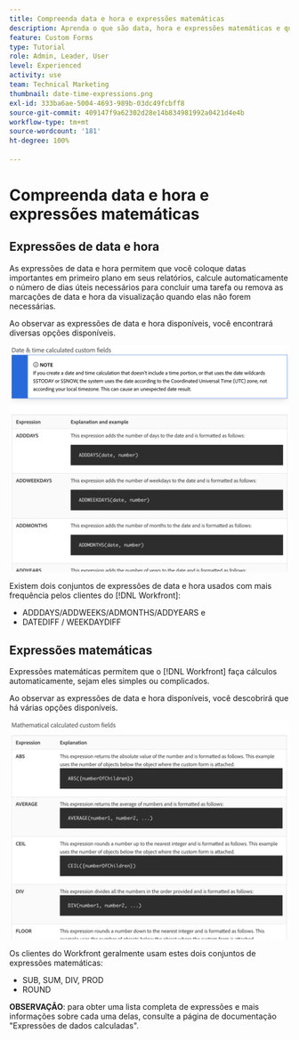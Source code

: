 ```yaml
---
title: Compreenda data e hora e expressões matemáticas
description: Aprenda o que são data, hora e expressões matemáticas e quais estão disponíveis para uso ao criar dados personalizados no Adobe[!UICONTROL Workfront].
feature: Custom Forms
type: Tutorial
role: Admin, Leader, User
level: Experienced
activity: use
team: Technical Marketing
thumbnail: date-time-expressions.png
exl-id: 333ba6ae-5004-4693-989b-03dc49fcbff8
source-git-commit: 409147f9a62302d28e14b834981992a0421d4e4b
workflow-type: tm+mt
source-wordcount: '181'
ht-degree: 100%

---
```


# Compreenda data e hora e expressões matemáticas

## Expressões de data e hora

As expressões de data e hora permitem que você coloque datas importantes em primeiro plano em seus relatórios, calcule automaticamente o número de dias úteis necessários para concluir uma tarefa ou remova as marcações de data e hora da visualização quando elas não forem necessárias.

Ao observar as expressões de data e hora disponíveis, você encontrará diversas opções disponíveis.

![Exemplos de expressões de data e hora](assets/datetimeexpressions01.png)

Existem dois conjuntos de expressões de data e hora usados com mais frequência pelos clientes do [!DNL Workfront]:

* ADDDAYS/ADDWEEKS/ADMONTHS/ADDYEARS e
* DATEDIFF / WEEKDAYDIFF

## Expressões matemáticas

Expressões matemáticas permitem que o [!DNL Workfront] faça cálculos automaticamente, sejam eles simples ou complicados.

Ao observar as expressões de data e hora disponíveis, você descobrirá que há várias opções disponíveis.

![Exemplos de expressões matemáticas](assets/datetimeexpressions02.png)

Os clientes do Workfront geralmente usam estes dois conjuntos de expressões matemáticas:

* SUB, SUM, DIV, PROD
* ROUND

<b>OBSERVAÇÃO</b>: para obter uma lista completa de expressões e mais informações sobre cada uma delas, consulte a página de documentação &quot;Expressões de dados calculadas&quot;.
